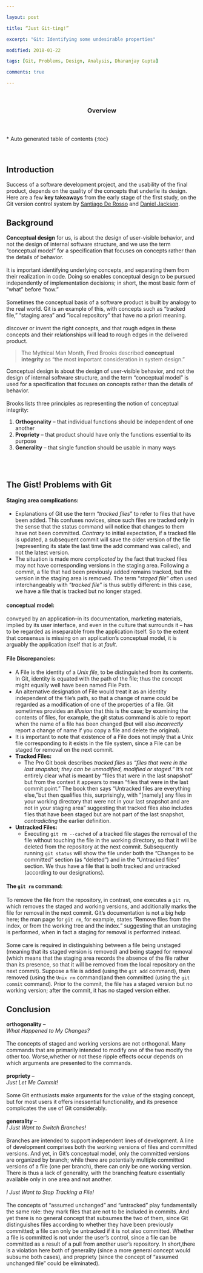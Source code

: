 ```yaml
---

layout: post

title: “Just Git-ting!”

excerpt: "Git: Identifying some undesirable properties"

modified: 2018-01-22

tags: [Git, Problems, Design, Analysis, Dhananjay Gupta]

comments: true

---
```


 

<section id="table-of-contents" class="toc">
  <header>
    <h3>Overview</h3>
  </header>
<div id="drawer" markdown="1">
*  Auto generated table of contents
{:toc}
</div>
</section><!-- /#table-of-contents -->

 

Introduction
------------

Success of a software development project, and the usability of the final product, depends on the quality of the concepts that underlie its design. Here are a few **key takeaways** from the early stage of the first study, on the Git version control system by [Santiago De Rosso](https://spderosso.github.io/) and [Daniel Jackson](https://en.wikipedia.org/wiki/Daniel_Jackson_(computer_scientist)).


Background
----------

**Conceptual design** for us, is about the design of user-visible behavior, and not the design of internal software structure, and we use the term “conceptual model” for a specification that focuses on concepts rather than the details of behavior. <br/><br/>
It is important identifying underlying concepts, and separating them from their realization in code. Doing so enables conceptual design to be pursued independently of implementation decisions; in short, the most basic form of “what” before “how.” <br/><br/>
Sometimes the conceptual basis of a software product is built by analogy to the real world. Git is an example of this, with concepts such as “tracked file,” “staging area” and “local repository” that have no a priori meaning. <br/><br/>
discover or invent the right concepts, and that rough edges in these concepts and their relationships will lead to rough edges in the delivered product.


>   The Mythical Man Month, Fred Brooks described **conceptual integrity** as “the most important consideration in system design.”


Conceptual design is about the design of user-visible behavior, and not the design of internal software structure, and the term “conceptual model” is used for a specification that focuses on concepts rather than the details of behavior. <br/><br/>
Brooks lists three principles as representing the notion of conceptual integrity: 

1. **Orthogonality** – that individual functions should be independent of one another
2. **Propriety** – that product should have only the functions essential to its purpose
3. **Generality** – that single function should be usable in many ways

<br/><br/>

The Gist! Problems with Git
---------------------------

#### Staging area complications:

- Explanations of Git use the term “*tracked files*” to refer to files that have been added. This confuses novices, since such files are tracked only in the sense that the status command will notice that changes to them have not been committed. *Contrary* to initial expectation, if a tracked file is updated, a subsequent commit will save the older version of the file (representing its state the last time the add command was called), and not the latest version.
- The situation is made more *complicated* by the fact that tracked files may not have corresponding versions in the staging area. Following a commit, a file that had been previously added remains tracked, but the version in the staging area is removed. The term “*staged file*” often used interchangeably with “*tracked file*” is thus subtly different: in this case, we have a file that is tracked but no longer staged.

#### conceptual model:

conveyed by an application–in its documentation, marketing materials, implied by its user interface, and even in the culture that surrounds it – has to be regarded as inseparable from the application itself. So to the extent that consensus is missing on an application’s conceptual model, it is arguably the application itself that is at *fault*.

#### File Discrepancies:

+ A File is the identity of a *Unix file*, to be distinguished from its contents. In Git, identity is equated with the path of the file; thus the concept might equally well have been named File Path. <br/>
+ An alternative designation of File would treat it as an identity independent of the file’s path, so that a change of name could be regarded as a modification of one of the properties of a file. Git sometimes provides an *illusion* that this is the case; by examining the contents of files, for example, the git status command is able to report when the name of a file has been changed (but will also *incorrectly* report a change of name if you copy a file and delete the original). <br/>
+ It is important to note that existence of a File does not imply that a Unix file corresponding to it exists in the file system, since a File can be staged for removal on the next commit. <br/>
+ **Tracked Files:**<br/>
  - The Pro Git book describes *tracked files* as *“files that were in the last snapshot; they can be unmodified, modified or staged.”* It’s not entirely clear what is meant by “files that were in the last snapshot” but from the context it appears to mean “files that were in the last commit point.” The book then says “Untracked files are everything else,”but then qualifies this, surprisingly, with “[namely] any files in your working directory that were not in your last snapshot and are not in your staging area” suggesting that tracked files also includes files that have been staged but are not part of the last snapshot, *contradicting* the earlier definition. <br/>
+ **Untracked Files:** <br/>
  - Executing `git rm --cached` of a tracked file stages the removal of the file without touching the file in the working directory, so that it will be deleted from the repository at the next commit. Subsequently running `git status` will show the file under both the “Changes to be committed” section (as “deleted”) and in the “Untracked files” section. We thus have a file that is both tracked and untracked (according to our designations).
  
#### The `git rm` command:

To remove the file from the repository, in contrast, one executes a `git rm`, which removes the staged and working versions, and additionally marks the file for removal in the next commit. Git’s documentation is not a big help here; the man page for `git rm`, for example, states “Remove files from the index, or from the working tree and the index.” suggesting that an unstaging is performed, when in fact a staging for removal is performed instead. <br/><br/>
Some care is required in distinguishing between a file being unstaged (meaning that its staged version is removed) and being staged for removal (which means that the staging area records the absence of the file rather than its presence, so that it will be removed from the local repository on the next commit). Suppose a file is added (using the `git add` command), then removed (using the `Unix rm` command)and then committed (using the `git commit` command). Prior to the commit, the file has a staged version but no working version; after the commit, it has no staged version either.      

Conclusion
----------

**orthogonality** – <br/>
*What Happened to My Changes?* <br/><br/>
The concepts of staged and working versions are not orthogonal. Many commands that are primarily intended to modify one of the two modify the other too. Worse,whether or not these ripple effects occur depends on which arguments are presented to the commands. <br/><br/> 
**propriety** – <br/> 
*Just Let Me Commit!* <br/><br/> 
Some Git enthusiasts make arguments for the value of the staging concept, but for most users it offers inessential functionality, and its presence complicates the use of Git considerably. <br/><br/>
**generality** – <br/>
*I Just Want to Switch Branches!* <br/><br/>
Branches are intended to support independent lines of development. A line of development comprises both the working versions of files and committed versions. And yet, in Git’s conceptual model, only the committed versions are organized by branch; while there are potentially multiple committed versions of a file (one per branch), there can only be one working version. There is thus a lack of generality, with the branching feature essentially available only in one area and not another. <br/><br/> 
*I Just Want to Stop Tracking a File!* <br/><br/>
The concepts of “assumed unchanged” and “untracked” play fundamentally the same role: they mark files that are not to be included in commits. And yet there is no general concept that subsumes the two of them, since Git distinguishes files according to whether they have been previously committed; a file can only be untracked if it is not also committed. Whether a file is committed is not under the user’s control, since a file can be committed as a result of a pull from another user’s repository. In short,there is a violation here both of generality (since a more general concept would subsume both cases), and propriety (since the concept of “assumed unchanged file” could be eliminated).
